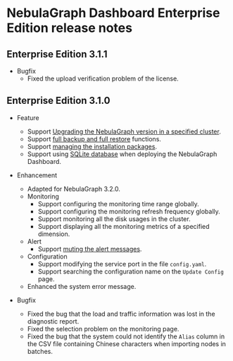# NebulaGraph Dashboard Enterprise Edition release notes

## Enterprise Edition 3.1.1

- Bugfix
  - Fixed the upload verification problem of the license.

## Enterprise Edition 3.1.0

- Feature
  - Support [Upgrading the NebulaGraph version in a specified cluster](../../nebula-dashboard-ent/4.cluster-operator/4.manage.md).
  - Support [full backup and full restore](../../nebula-dashboard-ent/4.cluster-operator/8.backup-and-restore.md) functions.
  - Support [managing the installation packages](../../nebula-dashboard-ent/11.manage-package.md).
  - Support using [SQLite database](../../nebula-dashboard-ent/2.deploy-connect-dashboard-ent.md) when deploying the NebulaGraph Dashboard.

- Enhancement
  - Adapted for NebulaGraph 3.2.0.
  - Monitoring
    - Support configuring the monitoring time range globally.
    - Support configuring the monitoring refresh frequency globally.
    - Support monitoring all the disk usages in the cluster.
    - Support displaying all the monitoring metrics of a specified dimension.
  - Alert
    - Support [muting the alert messages](../../nebula-dashboard-ent/9.alerts.md).
  - Configuration
    - Support modifying the service port in the file `config.yaml`.
    - Support searching the configuration name on the `Update Config` page.
  - Enhanced the system error message.

- Bugfix
  - Fixed the bug that the load and traffic information was lost in the diagnostic report.
  - Fixed the selection problem on the monitoring page.
  - Fixed the bug that the system could not identify the `Alias` column in the CSV file containing Chinese characters when importing nodes in batches.